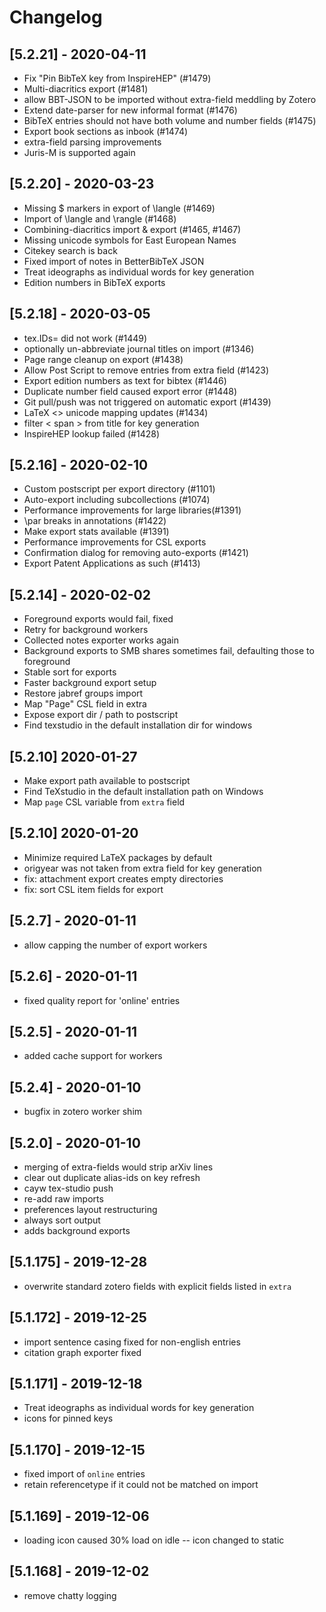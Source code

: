 # Changelog

## [5.2.21] - 2020-04-11

 - Fix "Pin BibTeX key from InspireHEP" (#1479)
 - Multi-diacritics export (#1481)
 - allow BBT-JSON to be imported without extra-field meddling by Zotero
 - Extend date-parser for new informal format (#1476)
 - BibTeX entries should not have both volume and number fields (#1475)
 - Export book sections as inbook (#1474)
 - extra-field parsing improvements
 - Juris-M is supported again

## [5.2.20] - 2020-03-23

 - Missing $ markers in export of \langle (#1469)
 - Import of \langle and \rangle (#1468)
 - Combining-diacritics import & export (#1465, #1467)
 - Missing unicode symbols for East European Names
 - Citekey search is back
 - Fixed import of notes in BetterBibTeX JSON
 - Treat ideographs as individual words for key generation
 - Edition numbers in BibTeX exports

## [5.2.18] - 2020-03-05

 - tex.IDs= did not work (#1449)
 - optionally un-abbreviate journal titles on import (#1346)
 - Page range cleanup on export (#1438)
 - Allow Post Script to remove entries from extra field (#1423)
 - Export edition numbers as text for bibtex (#1446)
 - Duplicate number field caused export error (#1448)
 - Git pull/push was not triggered on automatic export (#1439)
 - LaTeX <> unicode mapping updates (#1434)
 - filter < span > from title for key generation
 - InspireHEP lookup failed (#1428)

## [5.2.16] - 2020-02-10

 - Custom postscript per export directory (#1101)
 - Auto-export including subcollections (#1074)
 - Performance improvements for large libraries(#1391)
 - \par breaks in annotations (#1422)
 - Make export stats available (#1391)
 - Performance improvements for CSL exports
 - Confirmation dialog for removing auto-exports (#1421)
 - Export Patent Applications as such (#1413)

## [5.2.14] - 2020-02-02

 - Foreground exports would fail, fixed
 - Retry for background workers
 - Collected notes exporter works again
 - Background exports to SMB shares sometimes fail, defaulting those to foreground
 - Stable sort for exports
 - Faster background export setup
 - Restore jabref groups import
 - Map "Page" CSL field in extra
 - Expose export dir / path to postscript
 - Find texstudio in the default installation dir for windows

## [5.2.10] 2020-01-27

 - Make export path available to postscript
 - Find TeXstudio in the default installation path on Windows
 - Map `page` CSL variable from `extra` field

## [5.2.10] 2020-01-20

 - Minimize required LaTeX packages by default
 - origyear was not taken from extra field for key generation
 - fix: attachment export creates empty directories
 - fix: sort CSL item fields for export

## [5.2.7] - 2020-01-11
 - allow capping the number of export workers

## [5.2.6] - 2020-01-11
 - fixed quality report for 'online' entries

## [5.2.5] - 2020-01-11
 - added cache support for workers

## [5.2.4] - 2020-01-10
 - bugfix in zotero worker shim

## [5.2.0] - 2020-01-10
 - merging of extra-fields would strip arXiv lines
 - clear out duplicate alias-ids on key refresh
 - cayw tex-studio push
 - re-add raw imports
 - preferences layout restructuring
 - always sort output
 - adds background exports

## [5.1.175] - 2019-12-28
 - overwrite standard zotero fields with explicit fields listed in `extra`

## [5.1.172] - 2019-12-25
 - import sentence casing fixed for non-english entries
 - citation graph exporter fixed

## [5.1.171] - 2019-12-18
 - Treat ideographs as individual words for key generation
 - icons for pinned keys

## [5.1.170] - 2019-12-15
 - fixed import of `online` entries
 - retain referencetype if it could not be matched on import

## [5.1.169] - 2019-12-06
 - loading icon caused 30% load on idle -- icon changed to static

## [5.1.168] - 2019-12-02
 - remove chatty logging
